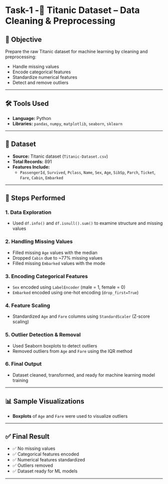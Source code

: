 # Task-1 -🧹 Titanic Dataset – Data Cleaning & Preprocessing

## 🎯 Objective
Prepare the raw Titanic dataset for machine learning by cleaning and preprocessing:
- Handle missing values
- Encode categorical features
- Standardize numerical features
- Detect and remove outliers

---

## 🛠️ Tools Used
- **Language:** Python
- **Libraries:** `pandas`, `numpy`, `matplotlib`, `seaborn`, `sklearn`

---

## 📂 Dataset
- **Source:** Titanic dataset (`Titanic-Dataset.csv`)
- **Total Records:** 891
- **Features Include:**  
  - `PassengerId`, `Survived`, `Pclass`, `Name`, `Sex`, `Age`, `SibSp`, `Parch`, `Ticket`, `Fare`, `Cabin`, `Embarked`

---

## 🔧 Steps Performed

### 1. Data Exploration
- Used `df.info()` and `df.isnull().sum()` to examine structure and missing values

### 2. Handling Missing Values
- Filled missing `Age` values with the median
- Dropped `Cabin` due to ~77% missing values
- Filled missing `Embarked` values with the mode

### 3. Encoding Categorical Features
- `Sex` encoded using `LabelEncoder` (male = 1, female = 0)
- `Embarked` encoded using one-hot encoding (`drop_first=True`)

### 4. Feature Scaling
- Standardized `Age` and `Fare` columns using `StandardScaler` (Z-score scaling)

### 5. Outlier Detection & Removal
- Used Seaborn boxplots to detect outliers
- Removed outliers from `Age` and `Fare` using the IQR method

### 6. Final Output
- Dataset cleaned, transformed, and ready for machine learning model training

---

## 📊 Sample Visualizations
- **Boxplots** of `Age` and `Fare` were used to visualize outliers

---

## ✅ Final Result
- ✅ No missing values  
- ✅ Categorical features encoded  
- ✅ Numerical features standardized  
- ✅ Outliers removed  
- ✅ Dataset ready for ML models

---


